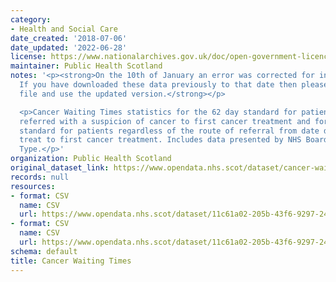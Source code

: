 ```yaml
---
category:
- Health and Social Care
date_created: '2018-07-06'
date_updated: '2022-06-28'
license: https://www.nationalarchives.gov.uk/doc/open-government-licence/version/3/
maintainer: Public Health Scotland
notes: '<p><strong>On the 10th of January an error was corrected for in these data.
  If you have downloaded these data previously to that date then please discard that
  file and use the updated version.</strong></p>

  <p>Cancer Waiting Times statistics for the 62 day standard for patients urgently
  referred with a suspicion of cancer to first cancer treatment and for the 31 day
  standard for patients regardless of the route of referral from date decision to
  treat to first cancer treatment. Includes data presented by NHS Board and Cancer
  Type.</p>'
organization: Public Health Scotland
original_dataset_link: https://www.opendata.nhs.scot/dataset/cancer-waiting-times
records: null
resources:
- format: CSV
  name: CSV
  url: https://www.opendata.nhs.scot/dataset/11c61a02-205b-43f6-9297-243679103617/resource/58527343-a930-4058-bf9e-3c6e5cb04010/download/cwt_31_day_standard.csv
- format: CSV
  name: CSV
  url: https://www.opendata.nhs.scot/dataset/11c61a02-205b-43f6-9297-243679103617/resource/23b3bbf7-7a37-4f86-974b-6360d6748e08/download/cwt_62_day_standard.csv
schema: default
title: Cancer Waiting Times
---
```

